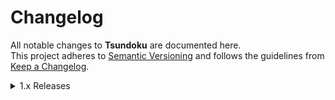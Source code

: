 # Changelog

All notable changes to **Tsundoku** are documented here.  
This project adheres to [Semantic Versioning](https://semver.org/) and follows the guidelines from [Keep a Changelog](https://keepachangelog.com).

<details>
<summary>1.x Releases</summary>

###
### Changed
- Added **Hentai** genre
- Added **Supervisor** as a valid staff role
- Added support for the following new languages `Albanian, Belarusian, Bosnian, Galician, Gujarati, Icelandic, Kannada, Latvian, Macedonian, Malayalam, Marathi, Punjabi, Slovenian, Telugu, and Urdu` from MangaDex
- Dicord rich presence now updates based on what window you have open, if you are editing a series it will show the cover image being used and the name of the series

### Perf Improvments
- AniList client
- MangaDex client
- Cover image downloading via url

### Fixed
- MangaDex description parsing
- MangaDex correctly gets native and full (regular) staff names
- MangaDex api calls when not using ID now are ordered by relevance to hopefully make it get the correct series when title is "ambigious"

### 1.2.0 – 2025-06-14
#### Changed
- Updated **System.Drawing.Common** to `v9.0.6`  
- Updated **System.Linq.Dynamic.Core** to `v1.6.6`  
- Updated **Microsoft.Extensions.Http** to `v9.0.6`  
- Renamed **Value** to **Total Value** in the *Add New Series* window
- Updated **Publisher, Staff, & Description** series card text to be bold

#### Fixed
- Resolved issue where refreshing a series with a changed status would break the UI layout until hovered  
- Fixed bug where changing a cover via URL failed due to folder permission errors  
- Fixed issue where a successful refresh would delete the cover filename  

### 1.1.0 – 2025-06-08
#### Changed
- Updated Avalonia to **v11.3.1**  
- Updated DiscordRichPresence to **v1.3.0.28**  
- Updated DynamicData to **v9.4.1**  
- Updated NLog to **v5.5.0**  
- Updated System.Linq.Dynamic.Core to **v1.6.5**  
- Updated Projektanker.Icons.Avalonia.FontAwesome to **v9.6.2**  
- Centered **Genres** title in the Series Edit Window  
- Added padding to the top of the Series Edit Window buttons  
- Reduced Settings Window max height to **845**  
- Renamed **Mean Score** to **Mean Rating** in the Statistics window.

#### Fixed
- Make series title text copyable by clicking on it.  
- Correct Mean Rating calculation logic.  
- Ensure the log file is created on first run.  
- Enable the Series Edit button to fire properly.  
- Prevent “refresh” from duplicating series cards.  
- Display the app icon at its intended size.  
- Hover title now displays correctly  
- Full series title is copied on click if the series card title text overflows

</details>

<!--
<details>
<summary>1.0.0 – 2025-05-01</summary>

### Added
- Initial release of Tsundoku.
- Basic series lookup (MangaDex + AniList).
- Series card UI with title, cover image, and stats.

</details>
-->

</details>